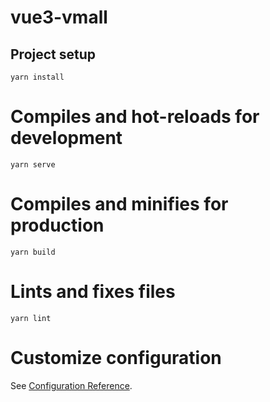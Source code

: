 # vue3-vmall

## Project setup
```
yarn install
```

# Compiles and hot-reloads for development
```
yarn serve
```

# Compiles and minifies for production
```
yarn build
```

# Lints and fixes files
```
yarn lint
```

# Customize configuration
See [Configuration Reference](https://cli.vuejs.org/config/).
